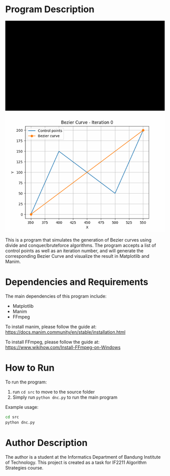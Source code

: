 # Program Description

![Alt](./animation.gif)
![Alt](./plot.gif)

This is a program that simulates the generation of Bezier curves using divide and conquer/bruteforce algorithms. The program accepts a list of control points as well as an iteration number, and will generate the corresponding Bezier Curve and visualize the result in Matplotlib and Manim.

# Dependencies and Requirements
The main dependencies of this program include:
- Matplotlib
- Manim
- FFmpeg

To install manim, please follow the guide at: https://docs.manim.community/en/stable/installation.html

To install FFmpeg, please follow the guide at: https://www.wikihow.com/Install-FFmpeg-on-Windows

# How to Run

To run the program:
1. run `cd src` to move to the source folder
2. Simply run `python dnc.py` to run the main program


Example usage:
```bash
cd src
python dnc.py
```

# Author Description
The author is a student at the Informatics Department of Bandung Institute of Technology. This project is created as a task for IF2211 Algorithm Strategies course.